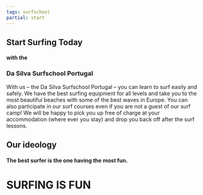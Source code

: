 ```yaml
---
tags: surfschool
partial: start
---
```


## Start Surfing Today

#### with the

### Da Silva Surfschool Portugal

With us – the Da Silva Surfschool Portugal – you can learn to surf easily and safely. We have the best surfing equipment for all levels and take you to the most beautiful beaches with some of the best waves in Europe. You can also participate in our surf courses even if you are not a guest of our surf camp! We will be happy to pick you up free of charge at your accommodation (where ever you stay) and drop you back off after the surf lessons.

## Our ideology

#### The best surfer is the one having the most fun.

# SURFING IS FUN
